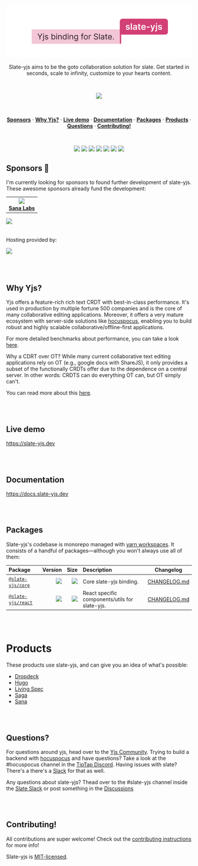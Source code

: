 <br/>

<p align="center">
  <a href="#"><img width="600" src="./docs/images/banner.svg" /></a>
</p>

<p align="center">
Slate-yjs aims to be the goto collaboration solution for slate. Get started in seconds, scale to infinity, customize to your hearts content.
</p>

<br/>

<p align="center">
  <a href="#"><img src="./docs/images/demo.gif" /></a>
</p>

<br/>

<p align="center">
  <a href="#sponsors-"><strong>Sponsors</strong></a> ·
  <a href="#why-yjs"><strong>Why Yjs?</strong></a> ·
  <a href="https://slate-yjs.dev"><strong>Live demo</strong></a> ·
  <a href="https://docs.slate-yjs.dev"><strong>Documentation</strong></a> ·
  <a href="#packages"><strong>Packages</strong></a> ·
  <a href="#products"><strong>Products</strong></a> ·
  <a href="#questions"><strong>Questions</strong></a> ·
  <a href="#contributing"><strong>Contributing!</strong></a>
</p>

<br/>

<p align="center">
<a href="https://codecov.io/gh/BitPhinix/slate-yjs" alt="Codecov">
        <img src="https://codecov.io/gh/BitPhinix/slate-yjs/branch/main/graph/badge.svg?token=ZHUA26IWP0" /></a>
<a href="https://github.com/BitPhinix/slate-yjs/graphs/commit-activity" alt="Maintenance">
        <img src="https://img.shields.io/badge/Maintained%3F-yes-brightgreen.svg" /></a>
<a href="http://commitizen.github.io/cz-cli/" alt="Commitizen friendly">
        <img src="https://img.shields.io/badge/commitizen-friendly-brightgreen.svg" /></a>
<a href="https://www.npmjs.com/package/slate-yjs" alt="Downloads">
        <img src="https://img.shields.io/npm/dt/slate-yjs.svg" /></a>
<a href="https://www.npmjs.com/package/slate-yjs" alt="NPM">
        <img src="https://img.shields.io/npm/v/slate-yjs" /></a>
<a href="https://github.com/BitPhinix/slate-yjs/actions" alt="Tests">
        <img src="https://img.shields.io/github/workflow/status/bitphinix/slate-yjs/test" /></a>
<a href="https://github.com/BitPhinix/slate-yjs/actions?query=workflow%3Arelease" alt="Semantic Release">
        <img src="https://img.shields.io/badge/%20%20%F0%9F%93%A6%F0%9F%9A%80-semantic--release-e10079.svg" /></a>

<br/>

## Sponsors 💖

I'm currently looking for sponsors to found further development of slate-yjs. These awesome sponsors already fund the development:

<table>
  <tr>
    <td align="center">
      <a href="https://www.sanalabs.com/">
        <img src="https://github.com/sanalabs.png?size=100" width="100"><br>
        <strong>Sana Labs</strong>
      </a>
    </td>
  </tr>
</table>

<a href="https://opencollective.com/y-collective/projects/slate-yjs" alt="Sponsor">
        <img src="https://img.shields.io/badge/Open%20Collective-Become%20a%20sponsor-brightgreen" /></a>

<br/>
<br/>

Hosting provided by:

<p>
  <a href="https://www.digitalocean.com/?utm_medium=opensource&utm_source=slate-yjs">
    <img src="https://opensource.nyc3.cdn.digitaloceanspaces.com/attribution/assets/SVG/DO_Logo_horizontal_blue.svg" width="201px">
  </a>
</p>

<br/>
<br/>

## Why Yjs?

Yjs offers a feature-rich rich text CRDT with best-in-class performance. It's used in production by multiple fortune 500 companies and is the core of many collaborative editing applications. Moreover, it offers a very mature ecosystem with server-side solutions like [hocuspocus](https://www.hocuspocus.dev/), enabling you to build robust and highly scalable collaborative/offline-first applications.

For more detailed benchmarks about performance, you can take a look [here](https://github.com/dmonad/crdt-benchmarks).

Why a CDRT over OT? While many current collaborative text editing applications rely on OT (e.g., google docs with ShareJS), it only provides a subset of the functionally CRDTs offer due to the dependence on a central server. In other words: CRDTS can do everything OT can, but OT simply can't.

You can read more about this [here](https://josephg.com/blog/crdts-are-the-future/).

<br/>
<br/>

## Live demo

https://slate-yjs.dev

<br/>
<br/>

## Documentation

https://docs.slate-yjs.dev

<br/>
<br/>

## Packages

Slate-yjs's codebase is monorepo managed with [yarn workspaces](https://yarnpkg.com/features/workspaces). It consists of a handful of packages—although you won't always use all of them:

| **Package**                            |                                                                                                          **Version** |                                                                                                                                                       **Size** | **Description**                                | **Changelog**                                                                                |
| :------------------------------------- | -------------------------------------------------------------------------------------------------------------------: | -------------------------------------------------------------------------------------------------------------------------------------------------------------: | :--------------------------------------------- | -------------------------------------------------------------------------------------------- |
| [`@slate-yjs/core`](./packages/core)   |   [![](https://img.shields.io/npm/v/@slate-yjs/core?maxAge=3600&label=&colorB=007ec6)](./packages/core/package.json) |   [![](http://img.badgesize.io/https://unpkg.com/@slate-yjs/core/dist/index.cjs?compression=gzip&label=%20)](https://unpkg.com/@slate-yjs/core/dist/index.cjs) | Core slate-yjs binding.                        | [CHANGELOG.md](https://github.com/BitPhinix/slate-yjs/blob/main/packages/core/CHANGELOG.md)  |
| [`@slate-yjs/react`](./packages/react) | [![](https://img.shields.io/npm/v/@slate-yjs/react?maxAge=3600&label=&colorB=007ec6)](./packages/react/package.json) | [![](http://img.badgesize.io/https://unpkg.com/@slate-yjs/react/dist/index.cjs?compression=gzip&label=%20)](https://unpkg.com/@slate-yjs/react/dist/index.cjs) | React specific components/utils for slate-yjs. | [CHANGELOG.md](https://github.com/BitPhinix/slate-yjs/blob/main/packages/react/CHANGELOG.md) |

<br/>
<br/>

# Products

These products use slate-yjs, and can give you an idea of what's possible:

- [Dropdeck](https://dropdeck.com/)
- [Hugo](https://hugo.team/)
- [Living Spec](https://www.livingspec.com/)
- [Saga](https://saga.so/)
- [Sana](https://www.sanalabs.com/)

<br/>
<br/>

## Questions?

For questions around yjs, head over to the [Yjs Community](https://discuss.yjs.dev/). Trying to build a backend with [hocuspocus](https://www.hocuspocus.dev/) and have questions? Take a look at the #hocuspocus channel in the [TipTap Discord](https://discord.com/invite/WtJ49jGshW). Having issues with slate? There's a there's a [Slack](https://slate-slack.herokuapp.com/) for that as well.

Any questions about slate-yjs? Thead over to the #slate-yjs channel inside the [Slate Slack](https://slate-slack.herokuapp.com/) or post something in the [Discussions](https://github.com/BitPhinix/slate-yjs/discussions)

<br/>
<br/>

## Contributing!

All contributions are super welcome! Check out the [contributing instructions](https://docs.slate-yjs.dev/contributing/contributing) for more info!

Slate-yjs is [MIT-licensed](https://github.com/Bitphinix/slate-yjs/blob/main/LICENSE.md).
